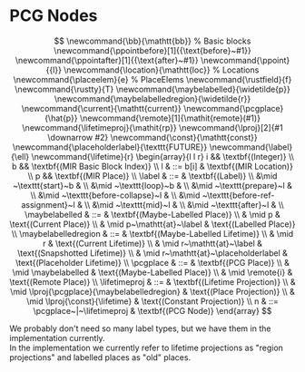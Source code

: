 # PCG Nodes

$$
\newcommand{\bb}{\mathtt{bb}}          % Basic blocks
\newcommand{\ppointbefore}[1]{{\text{before}~#1}}
\newcommand{\ppointafter}[1]{{\text{after}~#1}}
\newcommand{\ppoint}{{l}}
\newcommand{\location}{\mathtt{loc}}   % Locations
\newcommand{\placeelem}{e}    % PlaceElems
\newcommand{\rustfield}{f}
\newcommand{\rustty}{T}
\newcommand{\maybelabelled}{\widetilde{p}}
\newcommand{\maybelabelledregion}{\widetilde{r}}
\newcommand{\current}{\mathtt{current}}
\newcommand{\pcgplace}{\hat{p}}
\newcommand{\remote}[1]{\mathit{remote}(#1)}
\newcommand{\lifetimeproj}{\mathit{rp}}
\newcommand{\lproj}[2]{#1 \downarrow #2}
\newcommand{\const}{\mathtt{const}}
\newcommand{\placeholderlabel}{\texttt{FUTURE}}
\newcommand{\label}{\ell}
\newcommand{\lifetime}{r}
\begin{array}{l l r}
    i && \textbf{(Integer)} \\
    b && \textbf{(MIR Basic Block Index)} \\
    l & ::= b[i] & \textbf{(MIR Location)} \\
    p && \textbf{(MIR Place)} \\
    \label & ::= & \textbf{(Label)} \\
    &\mid ~\texttt{start}~b &  \\
    &\mid ~\texttt{loop}~b &  \\
    &\mid ~\texttt{prepare}~l &  \\
    &\mid ~\texttt{before-collapse}~l &  \\
    &\mid ~\texttt{before-ref-assignment}~l &  \\
    &\mid ~\texttt{mid}~l &  \\
    &\mid ~\texttt{after}~l &  \\
    \maybelabelled & ::=  & \textbf{(Maybe-Labelled Place)} \\
    & \mid p & \text{(Current Place)} \\
    & \mid p~\mathtt{at}~\label & \text{(Labelled Place)} \\
    \maybelabelledregion & ::=  & \textbf{(Maybe-Labelled Lifetime)} \\
    & \mid r & \text{(Current Lifetime)} \\
    & \mid r~\mathtt{at}~\label & \text{(Snapshotted Lifetime)} \\
    & \mid r~\mathtt{at}~\placeholderlabel & \text{(Placeholder Lifetime)} \\
    \pcgplace & ::=  & \textbf{(PCG Place)} \\
    & \mid \maybelabelled & \text{(Maybe-Labelled Place)} \\
    & \mid \remote{i} & \text{(Remote Place)} \\
    \lifetimeproj & ::=  & \textbf{(Lifetime Projection)} \\
    & \mid \lproj{\pcgplace}{\maybelabelledregion} & \text{(Place Projection)} \\
    & \mid \lproj{\const}{\lifetime} & \text{(Constant Projection)} \\
    n & ::= \pcgplace~|~\lifetimeproj & \textbf{(PCG Node)}
\end{array}
$$

<div class="warning">
We probably don't need so many label types, but we have them in the implementation currently.
</div>

<div class="warning">
In the implementation we currently refer to lifetime projections as "region projections" and labelled places as "old" places.
</div>
